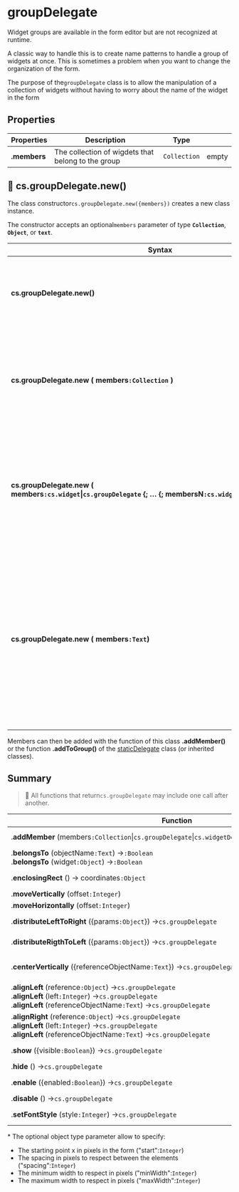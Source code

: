 # groupDelegate

Widget groups are available in the form editor but are not recognized at runtime. 

A classic way to handle this is to create name patterns to handle a group of widgets at once. This is sometimes a problem when you want to change the organization of the form.

The purpose of the`groupDelegate` class is to allow the manipulation of a collection of widgets without having to worry about the name of the widget in the form

## Properties

|Properties|Description|Type||
|----------|-----------|:--:|-------|
|**.members** | The collection of wigdets that belong to the group |`Collection`| empty |


## 🔸 cs.groupDelegate.new()

The class constructor`cs.groupDelegate.new({members})` creates a new class instance.

The constructor accepts an optional`members` parameter of type **`Collection`**, **`Object`**, or **`text`**.

|Syntax|  |
|----------|-----------|
| **cs.groupDelegate.new()** | Creates a group instance with an empty collection of members |
| **cs.groupDelegate.new ( members`:Collection` )** | Creates a group instance and initialize the members collection to the passed collection.
| **cs.groupDelegate.new ( members`:cs.widget`\|`cs.groupDelegate` {; … {; membersN`:cs.widget`\|`cs.groupDelegate`}})** | Creates a group instance and initializes its members with passed widgets or members of passed groups.
| **cs.groupDelegate.new ( members`:Text`)** | Creates a group instance and initialize the members with the comma separated list of object names. In this case, each of the objects will be treated as a`cs.widget`

Members can then be added with the function of this class **.addMember()** or the function **.addToGroup()** of the [staticDelegate](staticDelegate.md) class (or inherited classes).

## Summary

> 📌 All functions that return`cs.groupDelegate` may include one call after another. 

| Function | Action |
| -------- | ------ |  
|.**addMember** (members`:Collection`\|`cs.groupDelegate`\|`cs.widgetDelegate`\|`Text`) →`cs.groupDelegate` | Adds one or more widgets to the group. (same syntax as the constructor)| 
|.**belongsTo** (objectName`:Text`) →`:Boolean`<br/>.**belongsTo** (widget`:Object`) →`:Boolean` | Returns True if the passed object or object name is part of the group| 
|.**enclosingRect** () → coordinates`:Object`| Returns the coordinates of the enclosing rect as an object {"left":`Integer`,"top":`Integer`,"right":`Integer`,"bottom":`Integer`}| 
|.**moveVertically** (offset`:Integer`) | Moves all members vertically| 
|.**moveHorizontally** (offset`:Integer`) | Moves all members horizontally| 
|.**distributeLeftToRight** ({params`:Object`}) →`cs.groupDelegate` | Performs a horizontal distribution, from left to right, of the elements according to their best size\*| 
|.**distributeRigthToLeft** ({params`:Object`}) →`cs.groupDelegate` | Performs a horizontal distribution, from right to left, of the elements according to their best size\*| 
|.**centerVertically** ({referenceObjectName`:Text`}) →`cs.groupDelegate` | Performs a centered alignment of the elements.<br/>The optional widget name parameter allow to specify the reference. If ommited, the distribution is relative to the form| 
|.**alignLeft** (reference`:Object`) →`cs.groupDelegate`<br/>.**alignLeft** (left`:Integer`) →`cs.groupDelegate`<br/>.**alignLeft** (referenceObjectName`:Text`) →`cs.groupDelegate` | Performs a left alignment of the elements relative to the left position of the reference or the pixel value passed| 
|.**alignRight** (reference`:Object`) →`cs.groupDelegate`<br/>.**alignLeft** (left`:Integer`) →`cs.groupDelegate`<br/>.**alignLeft** (referenceObjectName`:Text`) →`cs.groupDelegate` | Performs a right alignment of the elements relative to the left position of the reference or the pixel value passed| 
|.**show** ({visible`:Boolean`}) →`cs.groupDelegate` | To make all elements visible (without parameter) or invisible (`visible` = **False**)| 
|.**hide** () →`cs.groupDelegate` | To make all elements invisible| 
|.**enable** ({enabled`:Boolean`}) →`cs.groupDelegate` | To enable all elements (without parameter) or not (`enabled` = **False**)| 
|.**disable** () →`cs.groupDelegate` | To disable all elements| 
|.**setFontStyle** (style`:Integer`) →`cs.groupDelegate` | Sets the font style of all elements. Use the [4D Font style](https://doc.4d.com/4Dv19/4D/19/Font-Styles.302-5393339.en.html) constantes| 

\* The optional object type parameter allow to specify:

* The starting point x in pixels in the form ("start":`Integer`)
* The spacing in pixels to respect between the elements ("spacing":`Integer`)
* The minimum width to respect in pixels ("minWidth":`Integer`)
* The maximum width to respect in pixels ("maxWidth":`Integer`)
